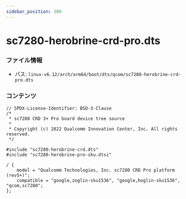 ```yaml
---
sidebar_position: 300
---
```

# sc7280-herobrine-crd-pro.dts

### ファイル情報

- パス: `linux-v6.12/arch/arm64/boot/dts/qcom/sc7280-herobrine-crd-pro.dts`

### コンテンツ

```dts
// SPDX-License-Identifier: BSD-3-Clause
/*
 * sc7280 CRD 3+ Pro board device tree source
 *
 * Copyright (c) 2022 Qualcomm Innovation Center, Inc. All rights reserved.
 */

#include "sc7280-herobrine-crd.dts"
#include "sc7280-herobrine-pro-sku.dtsi"

/ {
	model = "Qualcomm Technologies, Inc. sc7280 CRD Pro platform (rev5+)";
	compatible = "google,zoglin-sku1536", "google,hoglin-sku1536", "qcom,sc7280";
};

```
